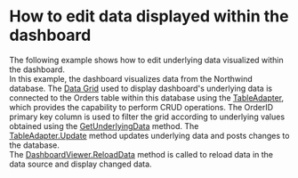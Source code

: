 # How to edit data displayed within the dashboard


The following example shows how to edit underlying data visualized within the dashboard.<br />In this example, the dashboard visualizes data from the Northwind database. The <a href="https://documentation.devexpress.com/#WindowsForms/CustomDocument3455">Data Grid</a> used to display dashboard's underlying data is connected to the Orders table within this database using the <a href="https://msdn.microsoft.com/en-us/library/bz9tthwx.aspx?f=255&MSPPError=-2147217396">TableAdapter</a>, which provides the capability to perform CRUD operations. The OrderID primary key column is used to filter the grid according to underlying values obtained using the <a href="https://documentation.devexpress.com/#Dashboard/DevExpressDashboardWinDashboardViewer_GetUnderlyingDatatopic">GetUnderlyingData</a> method. The <a href="https://msdn.microsoft.com/en-us/library/ms171933.aspx">TableAdapter.Update</a> method updates underlying data and posts changes to the database.<br />The <a href="https://documentation.devexpress.com/#Dashboard/DevExpressDashboardWinDashboardViewer_ReloadDatatopic">DashboardViewer.ReloadData</a> method is called to reload data in the data source and display changed data.

<br/>


